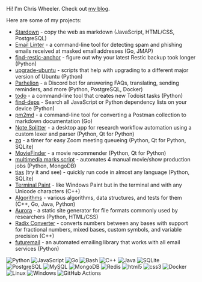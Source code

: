 Hi! I'm Chris Wheeler. Check out [my blog](https://chriswheeler.dev).

Here are some of my projects:

* [Stardown](https://github.com/Stardown-app/Stardown) - copy the web as markdown (JavaScript, HTML/CSS, PostgreSQL)
* [Email Linter](https://github.com/wheelercj/email-linter) - a command-line tool for detecting spam and phishing emails received at masked email addresses (Go, JMAP)
* [find-restic-anchor](https://github.com/wheelercj/find-restic-anchor) - figure out why your latest Restic backup took longer (Python)
* [upgrade-ubuntu](https://github.com/wheelercj/upgrade-ubuntu) - scripts that help with upgrading to a different major version of Ubuntu (Python)
* [Parhelion](https://github.com/wheelercj/Parhelion) - a Discord bot for answering FAQs, translating, sending reminders, and more (Python, PostgreSQL, Docker)
* [todo](https://github.com/wheelercj/todo) - a command-line tool that creates new Todoist tasks (Python)
* [find-deps](https://github.com/wheelercj/find-deps) - Search all JavaScript or Python dependency lists on your device (Python)
* [pm2md](https://github.com/wheelercj/pm2md) - a command-line tool for converting a Postman collection to markdown documentation (Go)
* [Note Splitter](https://github.com/wheelercj/note-splitter) - a desktop app for research workflow automation using a custom lexer and parser (Python, Qt for Python)
* [zq](https://github.com/wheelercj/zq) - a timer for easy Zoom meeting queueing (Python, Qt for Python, SQLite)
* [MovieFinder](https://github.com/chizuo/COMP587-MovieApplication) - a movie recommender (Python, Qt for Python)
* [multimedia marks script](https://github.com/wheelercj/multimedia-marks-script) - automates 4 manual movie/show production jobs (Python, MongoDB)
* [tias](https://github.com/wheelercj/tias) (try it and see) - quickly run code in almost any language (Python, SQLite)
* [Terminal Paint](https://github.com/wheelercj/terminal-paint) - like Windows Paint but in the terminal and with any Unicode characters (C++)
* [Algorithms](https://github.com/wheelercj/Algorithms) - various algorithms, data structures, and tests for them (C++, Go, Java, Python)
* [Aurora](https://github.com/wheelercj/aurora) - a static site generator for file formats commonly used by researchers (Python, HTML/CSS)
* [Radix Converter](https://github.com/wheelercj/Radix-Converter) - converts numbers between any bases with support for fractional numbers, mixed bases, custom symbols, and variable precision (C++)
* [futuremail](https://github.com/wheelercj/futuremail) - an automated emailing library that works with all email services (Python)

<!-- Logo names used by shields.io: https://github.com/simple-icons/simple-icons/blob/master/slugs.md -->
<!-- The hex number after the logo name is the badge's color. More options and details here: https://shields.io/badges/endpoint-badge -->
![Python](https://img.shields.io/badge/-Python-F9DC3E.svg?logo=Python&style=for-the-badge)
![JavaScript](https://img.shields.io/badge/JavaScript-F7DF1E.svg?logo=JavaScript&style=for-the-badge&logoColor=white)
![Go](https://img.shields.io/badge/Go-00ADD8.svg?logo=Go&style=for-the-badge&logoColor=white)
![Bash](https://img.shields.io/badge/Bash-333333.svg?logo=gnubash&style=for-the-badge)
![C++](https://img.shields.io/badge/-C++-365dbf.svg?logo=C%2B%2B&style=for-the-badge)
![Java](https://img.shields.io/badge/Java-007396.svg?logo=Java&style=for-the-badge)
![SQLite](https://img.shields.io/badge/SQLite-%2307405e.svg?logo=sqlite&style=for-the-badge&logoColor=white)
![PostgreSQL](https://img.shields.io/badge/PostgreSQL-336791.svg?logo=postgresql&style=for-the-badge&logoColor=white)
![MySQL](https://img.shields.io/badge/mysql-3e6e93.svg?logo=mysql&style=for-the-badge&logoColor=white)
![MongoDB](https://img.shields.io/badge/mongodb-116149.svg?logo=mongodb&style=for-the-badge&logoColor=white)
![Redis](https://img.shields.io/badge/redis-d32b20.svg?logo=redis&style=for-the-badge&logoColor=white)
![html5](https://img.shields.io/badge/html5-ee6428.svg?logo=html5&style=for-the-badge&logoColor=white)
![css3](https://img.shields.io/badge/css3-2a61ea.svg?logo=css3&style=for-the-badge&logoColor=white)
![Docker](https://img.shields.io/badge/docker-white.svg?logo=docker&style=for-the-badge&logoColor=039bfb)
![Linux](https://img.shields.io/badge/-Linux-6C6694.svg?logo=linux&style=for-the-badge)
![Windows](https://img.shields.io/badge/-Windows-0078D6.svg?logo=windows&style=for-the-badge)
![GitHub Actions](https://img.shields.io/badge/GitHub%20Actions-2088FF.svg?logo=githubactions&style=for-the-badge&logoColor=white)
